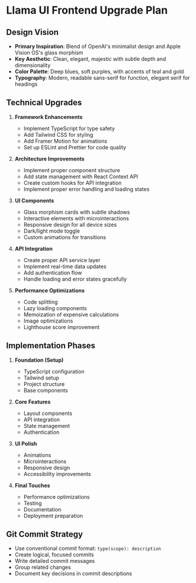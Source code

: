 # Llama UI Frontend Upgrade Plan

## Design Vision
- **Primary Inspiration**: Blend of OpenAI's minimalist design and Apple Vision OS's glass morphism
- **Key Aesthetic**: Clean, elegant, majestic with subtle depth and dimensionality
- **Color Palette**: Deep blues, soft purples, with accents of teal and gold
- **Typography**: Modern, readable sans-serif for function, elegant serif for headings

## Technical Upgrades
1. **Framework Enhancements**
   - Implement TypeScript for type safety
   - Add Tailwind CSS for styling
   - Add Framer Motion for animations
   - Set up ESLint and Prettier for code quality

2. **Architecture Improvements**
   - Implement proper component structure
   - Add state management with React Context API
   - Create custom hooks for API integration
   - Implement proper error handling and loading states

3. **UI Components**
   - Glass morphism cards with subtle shadows
   - Interactive elements with microinteractions
   - Responsive design for all device sizes
   - Dark/light mode toggle
   - Custom animations for transitions

4. **API Integration**
   - Create proper API service layer
   - Implement real-time data updates
   - Add authentication flow
   - Handle loading and error states gracefully

5. **Performance Optimizations**
   - Code splitting
   - Lazy loading components
   - Memoization of expensive calculations
   - Image optimizations
   - Lighthouse score improvement

## Implementation Phases
1. **Foundation (Setup)**
   - TypeScript configuration
   - Tailwind setup
   - Project structure
   - Base components

2. **Core Features**
   - Layout components
   - API integration
   - State management
   - Authentication

3. **UI Polish**
   - Animations
   - Microinteractions
   - Responsive design
   - Accessibility improvements

4. **Final Touches**
   - Performance optimizations
   - Testing
   - Documentation
   - Deployment preparation

## Git Commit Strategy
- Use conventional commit format: `type(scope): description`
- Create logical, focused commits
- Write detailed commit messages
- Group related changes
- Document key decisions in commit descriptions 